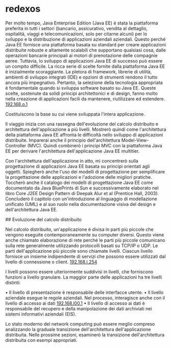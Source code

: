 # redexos

Per molto tempo, Java Enterprise Edition (Java EE) è stata la piattaforma preferita in tutti i settori (bancario, assicurativo, vendita al dettaglio, ospitalità, viaggi e telecomunicazioni, solo per citarne alcuni) per lo sviluppo e la distribuzione di applicazioni aziendali aziendali. Questo perché Java EE fornisce una piattaforma basata su standard per creare applicazioni distribuite robuste e altamente scalabili che supportano qualsiasi cosa, dalle operazioni bancarie principali ai motori di prenotazione delle compagnie aeree. Tuttavia, lo sviluppo di applicazioni Java EE di successo può essere un compito difficile. La ricca serie di scelte fornite dalla piattaforma Java EE è inizialmente scoraggiante. La pletora di framework, librerie di utilità, ambienti di sviluppo integrati (IDE) e opzioni di strumenti rendono il tutto ancora più impegnativo. Pertanto, la selezione della tecnologia appropriata è fondamentale quando si sviluppa software basato su Java EE. Queste scelte, sostenute da solidi principi architettonici e di design, fanno molto nella creazione di applicazioni facili da mantenere, riutilizzare ed estendere. [192.168.o.1](https://www.stockbitcoin.info/ip/it/192-168-0-1/)

Costituiscono la base su cui viene sviluppata l'intera applicazione.

Il viaggio inizia con una rassegna dell'evoluzione del calcolo distribuito e architettura dell'applicazione a più livelli. Mostrerò quindi come l'architettura della piattaforma Java EE affronta le difficoltà nello sviluppo di applicazioni distribuite. Imparerai anche il principio dell'architettura Model-View-Controller (MVC). Quindi combinerò i principi MVC con la piattaforma Java EE per derivare l'architettura dell'applicazione Java EE multitier.

Con l'architettura dell'applicazione in atto, mi concentrerò sulla progettazione di applicazioni Java EE basata su principi orientati agli oggetti. Spiegherò anche l'uso dei modelli di progettazione per semplificare la progettazione delle applicazioni e l'adozione delle migliori pratiche. Toccherò anche il catalogo dei modelli di progettazione Java EE come documentato da Java BluePrints di Sun e successivamente elaborato nel libro Core J2EE Design Pattern di Deepak Alur et al (Prentice Hall, 2003). Concluderò il capitolo con un'introduzione al linguaggio di modellazione unificato (UML) e al suo ruolo nella documentazione visiva del design e dell'architettura Java EE.

## Evoluzione del calcolo distribuito

Nel calcolo distribuito, un'applicazione è divisa in parti più piccole che vengono eseguite contemporaneamente su computer diversi. Questo viene anche chiamato elaborazione di rete perché le parti più piccole comunicano sulla rete generalmente utilizzando protocolli basati su TCP/IP o UDP. Le parti dell'applicazione più piccole sono chiamate livelli. Ciascun livello fornisce un insieme indipendente di servizi che possono essere utilizzati dal livello di connessione o client. [192.168.l.254](https://isproto.com/it/192-168-1-254/)

I livelli possono essere ulteriormente suddivisi in livelli, che forniscono funzioni a livello granulare. La maggior parte delle applicazioni ha tre livelli distinti:

• Il livello di presentazione è responsabile delle interfacce utente.
• Il livello aziendale esegue le regole aziendali. Nel processo, interagisce anche con il livello di accesso ai dati [192.168.l00.1](https://isproto.com/it/192-168-100-1/)
• Il livello di accesso ai dati è responsabile del recupero e della manipolazione dei dati archiviati nei sistemi informativi aziendali (EIS).

Lo stato moderno del network computing può essere meglio compreso analizzando la graduale transizione dell'architettura dell'applicazione distribuita. Nelle prossime sezioni, esaminerò la transizione dell'architettura distribuita con esempi appropriati.
